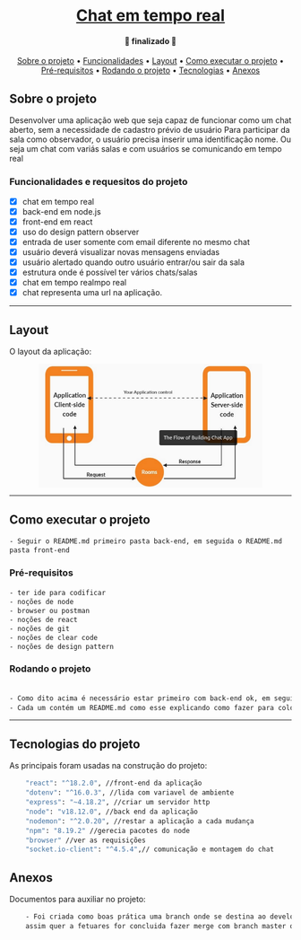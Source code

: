 <h1 align="center">
    <a href="#" alt="">Chat em tempo real</a>
</h1>

<h4 align="center">
	🚧 finalizado 🚧
</h4>

<p align="center">
 <a href="#sobre-o-projeto">Sobre o projeto</a> •
 <a href="#funcionalidades">Funcionalidades</a> • 
 <a href="#layout">Layout</a> • 
 <a href="#como-executar-o-projeto">Como executar o projeto</a> • 
 <a href="#pré-requisitos">Pré-requisitos</a> •
 <a href="#rodando-o-projeto">Rodando o projeto</a> •
 <a href="#tecnologias">Tecnologias</a> •
 <a href="#anexos">Anexos</a>
</p>

## Sobre o projeto
Desenvolver uma aplicação web que seja capaz de funcionar como
um chat aberto, sem a necessidade de cadastro prévio de usuário
Para participar da sala como observador, o usuário precisa inserir uma
identificação nome. Ou seja um chat com variás salas e com usuários 
se comunicando em tempo real

### Funcionalidades e requesitos do projeto 

- [x] chat em tempo real
- [x] back-end em node.js
- [x] front-end em react
- [x] uso do design pattern observer
- [x] entrada de user somente com email diferente no mesmo chat
- [x] usuário deverá visualizar novas mensagens enviadas
- [x] usuário alertado quando outro usuário entrar/ou sair da sala
- [x] estrutura onde é possível ter vários chats/salas
- [x] chat em tempo realmpo real
- [x] chat representa uma url na
aplicação.

---
## Layout

O layout da aplicação:

<p align="center" style="display: flex; align-items: flex-start; justify-content: center;">
  <img alt="fluxo" title="#fluxo" src="./assets/fluxo.png" width="400px">
</p>

---
## Como executar o projeto
    - Seguir o README.md primeiro pasta back-end, em seguida o README.md pasta front-end 
### Pré-requisitos
    - ter ide para codificar
    - noções de node
    - browser ou postman
    - noções de react
    - noções de git
    - noções de clear code
    - noções de design pattern

### Rodando o projeto

```bash

- Como dito acima é necessário estar primeiro com back-end ok, em seguida do front-end ok
- Cada um contém um README.md como esse explicando como fazer para colocar a sua parte do projeto e assim rodando o projeto 

```

---
## Tecnologias do projeto

As principais foram usadas na construção do projeto:
 
```bash
    "react": "^18.2.0", //front-end da aplicação
    "dotenv": "^16.0.3", //lida com variavel de ambiente
    "express": "~4.18.2", //criar um servidor http
    "node": "v18.12.0", //back end da aplicação
    "nodemon": "^2.0.20", //restar a aplicação a cada mudança
    "npm": "8.19.2" //gerecia pacotes do node
    "browser" //ver as requisições
    "socket.io-client": "^4.5.4",// comunicação e montagem do chat
```

## Anexos

Documentos para auxiliar no projeto:

```bash
    - Foi criada como boas prática uma branch onde se destina ao development de novas featuares, 
    assim quer a fetuares for concluida fazer merge com branch master onde fica o projeto, sem erro e com versão antes da nova featuare. 

```
